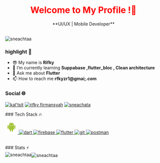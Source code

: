 <h1 align='center' style="color: red;">Welcome to My Profile !👋</h1>
<div align="center">
   **UI/UX | Mobile Developer** <br> <br>
   <p align="left"> <img src="https://komarev.com/ghpvc/?username=sneachtaa&label=Profile%20views&color=cb2a32&style=plastic" alt="sneachtaa" /> </p>
</div>

### highlight 🔦
* 😎 My name is **Rifky**
* 🌱 I’m currently learning **Suppabase ,flutter_bloc , Clean architecture**
* 💬 Ask me about **Flutter**
* 📫 How to reach me **rfkyzr1@gmai;.com**

### Social 🌐
<p align="left">
<a href="https://dev.to/sneachtaa" target="blank"><img align="center" src="https://raw.githubusercontent.com/rahuldkjain/github-profile-readme-generator/master/src/images/icons/Social/devto.svg" alt="kal'tsit" height="30" width="40" /></a>
<a href="https://linkedin.com/in/rifky firmansyah" target="blank"><img align="center" src="https://raw.githubusercontent.com/rahuldkjain/github-profile-readme-generator/master/src/images/icons/Social/linked-in-alt.svg" alt="rifky firmansyah" height="30" width="40" /></a>
<a href="https://instagram.com/sneachata" target="blank"><img align="center" src="https://raw.githubusercontent.com/rahuldkjain/github-profile-readme-generator/master/src/images/icons/Social/instagram.svg" alt="sneachata" height="30" width="40" /></a>
</p>
### Tech Stack 🔥
</br>
<p align="left"> <a href="https://developer.android.com" target="_blank" rel="noreferrer"> <img src="https://raw.githubusercontent.com/devicons/devicon/master/icons/android/android-original-wordmark.svg" alt="android" width="40" height="40"/> </a> <a href="https://dart.dev" target="_blank" rel="noreferrer"> <img src="https://www.vectorlogo.zone/logos/dartlang/dartlang-icon.svg" alt="dart" width="40" height="40"/> </a> <a href="https://firebase.google.com/" target="_blank" rel="noreferrer"> <img src="https://www.vectorlogo.zone/logos/firebase/firebase-icon.svg" alt="firebase" width="40" height="40"/> </a> <a href="https://flutter.dev" target="_blank" rel="noreferrer"> <img src="https://www.vectorlogo.zone/logos/flutterio/flutterio-icon.svg" alt="flutter" width="40" height="40"/> </a> <a href="https://git-scm.com/" target="_blank" rel="noreferrer"> <img src="https://www.vectorlogo.zone/logos/git-scm/git-scm-icon.svg" alt="git" width="40" height="40"/> </a> <a href="https://www.mathworks.com/" target="_blank" rel="noreferrer">  <a href="https://postman.com" target="_blank" rel="noreferrer"> <img src="https://www.vectorlogo.zone/logos/getpostman/getpostman-icon.svg" alt="postman" width="40" height="40"/> </a> </p>
</br>
### Stats ⚡
<div>
<img align="left" src="https://github-readme-stats.vercel.app/api/top-langs?username=sneachtaa&show_icons=true&theme=tokyonight&locale=en&layout=compact" alt="sneachtaa" />
<img align="center" src="https://github-readme-streak-stats.herokuapp.com/?user=sneachtaa&theme=dark" alt="sneachtaa" />
</div>



